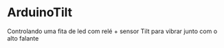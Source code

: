 # ArduinoTilt
Controlando uma fita de led com relé + sensor Tilt para vibrar junto com o alto falante
